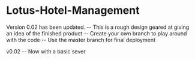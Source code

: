 # Lotus-Hotel-Management

 Version 0.02 has been updated.
 -- This is a rough design geared at giving an idea of the finished product
 -- Create your own branch to play around with the code
 -- Use the master branch for final deployment
 
 v0.02
 -- Now with a basic sever
